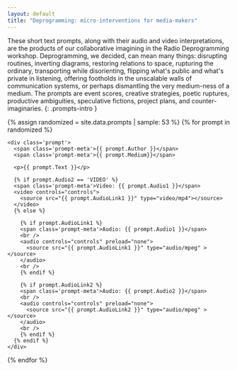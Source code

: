 ```yaml
---
layout: default
title: "Deprogramming: micro-interventions for media-makers"
---
```


These short text prompts, along with their audio and video interpretations, are the products of our collaborative imagining in the Radio Deprogramming workshop. Deprogramming, we decided, can mean many things: disrupting routines, inverting diagrams, restoring relations to space, rupturing the ordinary, transporting while disorienting, flipping what's public and what's private in listening, offering footholds in the unscalable walls of communication systems, or perhaps dismantling the very medium-ness of a medium. The prompts are event scores, creative strategies, poetic ruptures, productive ambiguities, speculative fictions, project plans, and counter-imaginaries.
{: .prompts-intro }

<div class='prompts'>

  {% assign randomized = site.data.prompts | sample: 53 %}
  {% for prompt in randomized %}

    <div class='prompt'>
      <span class='prompt-meta'>{{ prompt.Author }}</span>
      <span class='prompt-meta'>{{ prompt.Medium}}</span>

      <p>{{ prompt.Text }}</p>

      {% if prompt.Audio2 == 'VIDEO' %}
      <span class='prompt-meta'>Video: {{ prompt.Audio1 }}</span>
      <video controls="controls">
        <source src="{{ prompt.AudioLink1 }}" type="video/mp4"></source>
      </video>
      {% else %}

        {% if prompt.AudioLink1 %}
        <span class='prompt-meta'>Audio: {{ prompt.Audio1 }}</span>
        <br />
        <audio controls="controls" preload="none">
          <source src="{{ prompt.AudioLink1 }}" type="audio/mpeg" ></source>
        </audio>
        <br />
        {% endif %}

        {% if prompt.AudioLink2 %}
        <span class='prompt-meta'>Audio: {{ prompt.Audio2 }}</span>
        <br />
        <audio controls="controls" preload="none">
          <source src="{{ prompt.AudioLink2 }}" type="audio/mpeg" ></source>
        </audio>
        <br />
        {% endif %}
      {% endif %}
    </div>

  {% endfor %}

</div>

